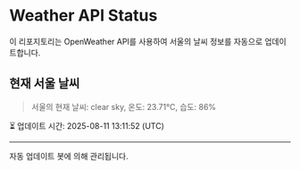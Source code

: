
# Weather API Status

이 리포지토리는 OpenWeather API를 사용하여 서울의 날씨 정보를 자동으로 업데이트합니다.

## 현재 서울 날씨
> 서울의 현재 날씨: clear sky, 온도: 23.71°C, 습도: 86%

⏳ 업데이트 시간: 2025-08-11 13:11:52 (UTC)

---
자동 업데이트 봇에 의해 관리됩니다.
